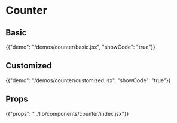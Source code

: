 # Counter

## Basic

{{"demo": "/demos/counter/basic.jsx", "showCode": "true"}}

## Customized

{{"demo": "/demos/counter/customized.jsx", "showCode": "true"}}

## Props

{{"props": "../lib/components/counter/index.jsx"}}